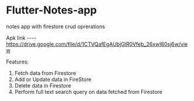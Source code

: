# Flutter-Notes-app
notes app with firestore crud oprerations 

Apk link ----https://drive.google.com/file/d/1CTVQafEgAUbjGlR0Vfeb_26xwI60sj6w/view

Features:
1. Fetch data from Firestore
2. Add or Update data in FireStore
3. Delete data in Firestore
4. Perform full text search query on data fetched from Firestore
